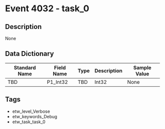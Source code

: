 # Event 4032 - task_0

## Description
None

## Data Dictionary
|Standard Name|Field Name|Type|Description|Sample Value|
|---|---|---|---|---|
|TBD|P1_Int32|TBD|Int32|None|None|

## Tags
* etw_level_Verbose
* etw_keywords_Debug
* etw_task_task_0